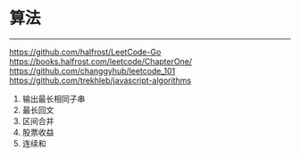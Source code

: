 # 算法

---

https://github.com/halfrost/LeetCode-Go
https://books.halfrost.com/leetcode/ChapterOne/
https://github.com/changgyhub/leetcode_101
https://github.com/trekhleb/javascript-algorithms

1. 输出最长相同子串
2. 最长回文
3. 区间合并
4. 股票收益
5. 连续和
